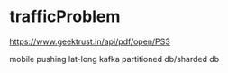 # trafficProblem

https://www.geektrust.in/api/pdf/open/PS3

mobile pushing lat-long
kafka
partitioned db/sharded db
